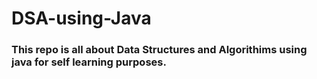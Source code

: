 # DSA-using-Java
### This repo is all about Data Structures and Algorithims using java for self learning purposes.
